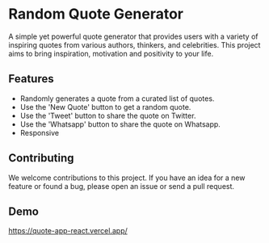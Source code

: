 # Random Quote Generator
A simple yet powerful quote generator that provides users with a variety of inspiring quotes from various authors, thinkers, and celebrities. This project aims to bring inspiration, motivation and positivity to your life.

## Features
- Randomly generates a quote from a curated list of quotes.
- Use the 'New Quote' button to get a random quote.
- Use the 'Tweet' button to share the quote on Twitter.
- Use the 'Whatsapp' button to share the quote on Whatsapp.
- Responsive

## Contributing
We welcome contributions to this project. If you have an idea for a new feature or found a bug, please open an issue or send a pull request.

## Demo
https://quote-app-react.vercel.app/